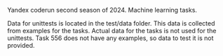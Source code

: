 Yandex coderun second season of 2024. Machine learning tasks.

Data for unittests is located in the test/data folder.
This data is collected from examples for the tasks. Actual data for the tasks is not used for the unittests.
Task 556 does not have any examples, so data to test it is not provided.